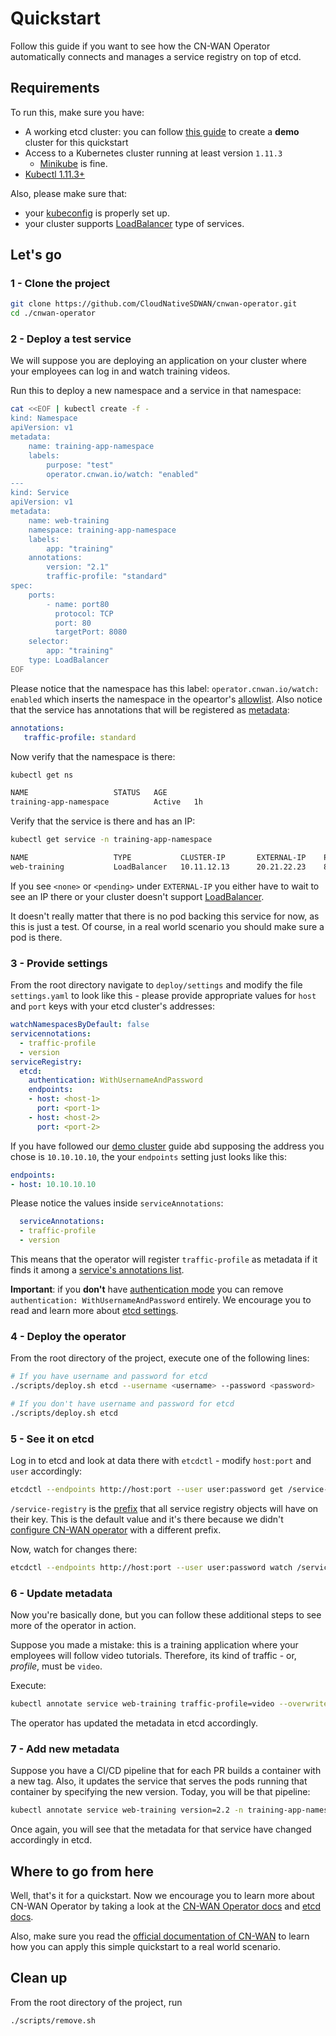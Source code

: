 # Quickstart

Follow this guide if you want to see how the CN-WAN Operator automatically connects and manages a service registry on top of etcd.

## Requirements

To run this, make sure you have:

* A working etcd cluster: you can follow [this guide](./demo_cluster_setup.md) to create a **demo** cluster for this quickstart
* Access to a Kubernetes cluster running at least version `1.11.3`
  * [Minikube](https://kubernetes.io/docs/setup/learning-environment/minikube/) is fine.
* [Kubectl 1.11.3+](https://kubernetes.io/docs/tasks/tools/install-kubectl/)

Also, please make sure that:

* your [kubeconfig](https://kubernetes.io/docs/tasks/access-application-cluster/configure-access-multiple-clusters/) is properly set up.
* your cluster supports [LoadBalancer](../concepts.md#supported-service-types) type of services.

## Let's go

### 1 - Clone the project

```bash
git clone https://github.com/CloudNativeSDWAN/cnwan-operator.git
cd ./cnwan-operator
```

### 2 - Deploy a test service

We will suppose you are deploying an application on your cluster where your employees can log in and watch training videos.

Run this to deploy a new namespace and a service in that namespace:

```bash
cat <<EOF | kubectl create -f -
kind: Namespace
apiVersion: v1
metadata:
    name: training-app-namespace
    labels:
        purpose: "test"
        operator.cnwan.io/watch: "enabled"
---
kind: Service
apiVersion: v1
metadata:
    name: web-training
    namespace: training-app-namespace
    labels:
        app: "training"
    annotations:
        version: "2.1"
        traffic-profile: "standard"
spec:
    ports:
        - name: port80
          protocol: TCP
          port: 80
          targetPort: 8080
    selector:
        app: "training"
    type: LoadBalancer
EOF
```

Please notice that the namespace has this label: `operator.cnwan.io/watch: enabled` which inserts the namespace in the opeartor's [allowlist](../concepts.md#namespace-lists). Also notice that the service has annotations that will be registered as [metadata](../concepts.md#metadata):

```yaml
annotations:
   traffic-profile: standard
```

Now verify that the namespace is there:

```bash
kubectl get ns

NAME                   STATUS   AGE
training-app-namespace          Active   1h
```

Verify that the service is there and has an IP:

```bash
kubectl get service -n training-app-namespace

NAME                   TYPE           CLUSTER-IP       EXTERNAL-IP    PORT(S)                       AGE
web-training           LoadBalancer   10.11.12.13      20.21.22.23    80:32058/TCP                  1h
```

If you see `<none>` or `<pending>` under `EXTERNAL-IP` you either have to wait to see an IP there or your cluster doesn't support [LoadBalancer](../concepts.md#supported-service-types).

It doesn't really matter that there is no pod backing this service for now, as this is just a test. Of course, in a real world scenario you should make sure a pod is there.

### 3 - Provide settings

From the root directory navigate to `deploy/settings` and modify the file `settings.yaml` to look like this - please provide appropriate values for `host` and `port` keys with your etcd cluster's addresses:

```yaml
watchNamespacesByDefault: false
servicennotations:
  - traffic-profile
  - version
serviceRegistry:
  etcd:
    authentication: WithUsernameAndPassword
    endpoints:
    - host: <host-1>
      port: <port-1>
    - host: <host-2>
      port: <port-2>
```

If you have followed our [demo cluster](./demo_cluster_setup.md) guide abd supposing the address you chose is `10.10.10.10`, the your `endpoints` setting just looks like this:

```yaml
endpoints:
- host: 10.10.10.10
```

Please notice the values inside `serviceAnnotations`:

```yaml
  serviceAnnotations:
  - traffic-profile
  - version
```

This means that the operator will register `traffic-profile` as metadata if it finds it among a [service's annotations list](../concepts.md#allowed-annotations).

**Important**: if you **don't** have [authentication mode](./demo_cluster_setup.md#make-it-more-secure) you can remove `authentication: WithUsernameAndPassword` entirely. We encourage you to read and learn more about [etcd settings](./operator_configuration.md).

### 4 - Deploy the operator

From the root directory of the project, execute one of the following lines:

```bash
# If you have username and password for etcd
./scripts/deploy.sh etcd --username <username> --password <password>

# If you don't have username and password for etcd
./scripts/deploy.sh etcd
```

### 5 - See it on etcd

Log in to etcd and look at data there with `etcdctl` - modify `host:port` and `user` accordingly:

```bash
etcdctl --endpoints http://host:port --user user:password get /service-registry/ --prefix
```

`/service-registry` is the [prefix](./concepts.md#prefix) that all service registry objects will have on their key. This is the default value and it's there because we didn't [configure CN-WAN operator](./operator_configuration.md) with a different prefix.

Now, watch for changes there:

```bash
etcdctl --endpoints http://host:port --user user:password watch /service-registry/ --prefix
```

### 6 - Update metadata

Now you're basically done, but you can follow these additional steps to see more of the operator in action.

Suppose you made a mistake: this is a training application where your employees will follow video tutorials. Therefore, its kind of traffic - or, *profile*, must be `video`.

Execute:

```bash
kubectl annotate service web-training traffic-profile=video --overwrite -n training-app-namespace
```

The operator has updated the metadata in etcd accordingly.

### 7 - Add new metadata

Suppose you have a CI/CD pipeline that for each PR builds a container with a new tag. Also, it updates the service that serves the pods running that container by specifying the new version. Today, you will be that pipeline:

```bash
kubectl annotate service web-training version=2.2 -n training-app-namespace --overwrite
```

Once again, you will see that the metadata for that service have changed accordingly in etcd.

## Where to go from here

Well, that's it for a quickstart. Now we encourage you to learn more about CN-WAN Operator by taking a look at the [CN-WAN Operator docs](../../README.md#documentation) and [etcd docs](../../README.md#etcd-documentation).

Also, make sure you read the [official documentation of CN-WAN](https://github.com/CloudNativeSDWAN/cnwan-docs) to learn how you can apply this simple quickstart to a real world scenario.

## Clean up

From the root directory of the project, run

```bash
./scripts/remove.sh
```
